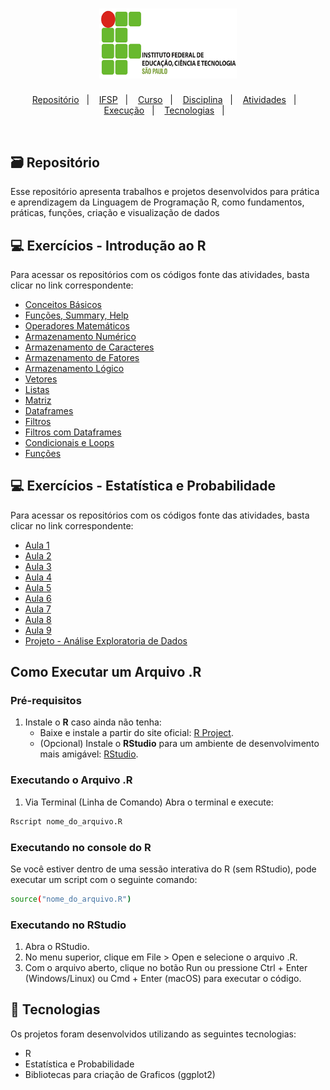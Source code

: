  <h1 align="center">
  <a href="https://spo.ifsp.edu.br/">
     <img alt="Logo IFSP" title="Logo IFSP" src="https://github.com/Karimangfn/Karimangfn/blob/main/Images/logoIFSP.png" width="220px"/>
  </a>
 </h1>

<p align="center">
  <a href="#">Repositório</a>&nbsp;&nbsp;&nbsp;|&nbsp;&nbsp;&nbsp;
  <a href="#-ifsp">IFSP</a>&nbsp;&nbsp;&nbsp;|&nbsp;&nbsp;&nbsp;
  <a href="#-curso">Curso</a>&nbsp;&nbsp;&nbsp;|&nbsp;&nbsp;&nbsp;
  <a href="#-disciplina">Disciplina</a>&nbsp;&nbsp;&nbsp;|&nbsp;&nbsp;&nbsp;
  <a href="#-atividades">Atividades</a>&nbsp;&nbsp;&nbsp;|&nbsp;&nbsp;&nbsp;
  <a href="#%EF%B8%8F-como-executar-os-c%C3%B3digos-java">Execução</a>&nbsp;&nbsp;&nbsp;|&nbsp;&nbsp;&nbsp;
  <a href="#-tecnologias">Tecnologias</a>&nbsp;&nbsp;&nbsp;|&nbsp;&nbsp;&nbsp;
 </p>
 
 <br>

## 🗃️ Repositório

Esse repositório apresenta trabalhos e projetos desenvolvidos para prática e aprendizagem da Linguagem de Programação R, como fundamentos, práticas, funções, criação e visualização de dados

## 💻 Exercícios - Introdução ao R

Para acessar os repositórios com os códigos fonte das atividades, basta clicar no link correspondente:

- [Conceitos Básicos](https://github.com/Karimangfn/R-Basico/tree/main/Exerc%C3%ADcios%20-%20Introdu%C3%A7%C3%A3o%20ao%20R/Exercicio%201)
- [Funções, Summary, Help](https://github.com/Karimangfn/R-Basico/tree/main/Exerc%C3%ADcios%20-%20Introdu%C3%A7%C3%A3o%20ao%20R/Exercicio%202)
- [Operadores Matemáticos](https://github.com/Karimangfn/R-Basico/tree/main/Exerc%C3%ADcios%20-%20Introdu%C3%A7%C3%A3o%20ao%20R/Exercicio%203)
- [Armazenamento Numérico](https://github.com/Karimangfn/R-Basico/tree/main/Exerc%C3%ADcios%20-%20Introdu%C3%A7%C3%A3o%20ao%20R/Exercicio%204)
- [Armazenamento de Caracteres](https://github.com/Karimangfn/R-Basico/tree/main/Exerc%C3%ADcios%20-%20Introdu%C3%A7%C3%A3o%20ao%20R/Exercicio%205)
- [Armazenamento de Fatores](https://github.com/Karimangfn/R-Basico/tree/main/Exerc%C3%ADcios%20-%20Introdu%C3%A7%C3%A3o%20ao%20R/Exercicio%206)
- [Armazenamento Lógico](https://github.com/Karimangfn/R-Basico/tree/main/Exerc%C3%ADcios%20-%20Introdu%C3%A7%C3%A3o%20ao%20R/Exercicio%207)
- [Vetores](https://github.com/Karimangfn/R-Basico/tree/main/Exerc%C3%ADcios%20-%20Introdu%C3%A7%C3%A3o%20ao%20R/Exercicio%208)
- [Listas](https://github.com/Karimangfn/R-Basico/tree/main/Exerc%C3%ADcios%20-%20Introdu%C3%A7%C3%A3o%20ao%20R/Exercicio%209)
- [Matriz](https://github.com/Karimangfn/R-Basico/tree/main/Exerc%C3%ADcios%20-%20Introdu%C3%A7%C3%A3o%20ao%20R/Exercicio%2010)
- [Dataframes](https://github.com/Karimangfn/R-Basico/tree/main/Exerc%C3%ADcios%20-%20Introdu%C3%A7%C3%A3o%20ao%20R/Exercicio%2011)
- [Filtros](https://github.com/Karimangfn/R-Basico/tree/main/Exerc%C3%ADcios%20-%20Introdu%C3%A7%C3%A3o%20ao%20R/Exercicio%2012)
- [Filtros com Dataframes](https://github.com/Karimangfn/R-Basico/tree/main/Exerc%C3%ADcios%20-%20Introdu%C3%A7%C3%A3o%20ao%20R/Exercicio%2013)
- [Condicionais e Loops](https://github.com/Karimangfn/R-Basico/tree/main/Exerc%C3%ADcios%20-%20Introdu%C3%A7%C3%A3o%20ao%20R/Exercicio%2014)
- [Funções](https://github.com/Karimangfn/R-Basico/tree/main/Exerc%C3%ADcios%20-%20Introdu%C3%A7%C3%A3o%20ao%20R/Exercicio%2015)
</p>

## 💻 Exercícios - Estatística e Probabilidade

Para acessar os repositórios com os códigos fonte das atividades, basta clicar no link correspondente:

- [Aula 1](https://github.com/Karimangfn/Estatistica-e-Probabilidade-IFSP/tree/main/Exerc%C3%ADcios%20-%20Estat%C3%ADstica%20e%20Probabilidade/Aula%201)
- [Aula 2](https://github.com/Karimangfn/Estatistica-e-Probabilidade-IFSP/tree/main/Exerc%C3%ADcios%20-%20Estat%C3%ADstica%20e%20Probabilidade/Aula%202)
- [Aula 3](https://github.com/Karimangfn/Estatistica-e-Probabilidade-IFSP/tree/main/Exerc%C3%ADcios%20-%20Estat%C3%ADstica%20e%20Probabilidade/Aula%203)
- [Aula 4](https://github.com/Karimangfn/Estatistica-e-Probabilidade-IFSP/tree/main/Exerc%C3%ADcios%20-%20Estat%C3%ADstica%20e%20Probabilidade/Aula%204)
- [Aula 5](https://github.com/Karimangfn/Estatistica-e-Probabilidade-IFSP/tree/main/Exerc%C3%ADcios%20-%20Estat%C3%ADstica%20e%20Probabilidade/Aula%205)
- [Aula 6](https://github.com/Karimangfn/Estatistica-e-Probabilidade-IFSP/tree/main/Exerc%C3%ADcios%20-%20Estat%C3%ADstica%20e%20Probabilidade/Aula%206)
- [Aula 7](https://github.com/Karimangfn/Estatistica-e-Probabilidade-IFSP/tree/main/Exerc%C3%ADcios%20-%20Estat%C3%ADstica%20e%20Probabilidade/Aula%207)
- [Aula 8](https://github.com/Karimangfn/Estatistica-e-Probabilidade-IFSP/tree/main/Exerc%C3%ADcios%20-%20Estat%C3%ADstica%20e%20Probabilidade/Aula%208)
- [Aula 9](https://github.com/Karimangfn/Estatistica-e-Probabilidade-IFSP/tree/main/Exerc%C3%ADcios%20-%20Estat%C3%ADstica%20e%20Probabilidade/Aula%209)
- [Projeto - Análise Exploratoria de Dados](https://github.com/Karimangfn/Estatistica-e-Probabilidade-IFSP/tree/main/Exerc%C3%ADcios%20-%20Estat%C3%ADstica%20e%20Probabilidade/Projeto%20-%20An%C3%A1lise%20Exploratoria%20de%20Dados)

## Como Executar um Arquivo .R

### Pré-requisitos
1. Instale o **R** caso ainda não tenha:
   - Baixe e instale a partir do site oficial: [R Project](https://cran.r-project.org/).
   - (Opcional) Instale o **RStudio** para um ambiente de desenvolvimento mais amigável: [RStudio](https://posit.co/download/rstudio-desktop/).

### Executando o Arquivo .R

1. Via Terminal (Linha de Comando)
Abra o terminal e execute:
```sh
Rscript nome_do_arquivo.R
```

### Executando no console do R
Se você estiver dentro de uma sessão interativa do R (sem RStudio), pode executar um script com o seguinte comando:

```sh
source("nome_do_arquivo.R")
```

### Executando no RStudio
1. Abra o RStudio.
2. No menu superior, clique em File > Open e selecione o arquivo .R.
3. Com o arquivo aberto, clique no botão Run ou pressione Ctrl + Enter (Windows/Linux) ou Cmd + Enter (macOS) para executar o código.



## 🚀 Tecnologias

Os projetos foram desenvolvidos utilizando as seguintes tecnologias:

- R
- Estatística e Probabilidade
- Bibliotecas para criação de Graficos (ggplot2)
